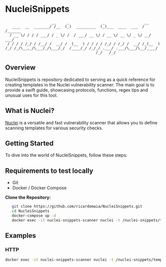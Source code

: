 # NucleiSnippets

```text
                     __     _               _                  __
   ____  __  _______/ /__  (_)  _________  (_)___  ____  ___  / /______
  / __ \/ / / / ___/ / _ \/ /  / ___/ __ \/ / __ \/ __ \/ _ \/ __/ ___/
 / / / / /_/ / /__/ /  __/ /  (__  ) / / / / /_/ / /_/ /  __/ /_(__  )
/_/ /_/\__,_/\___/_/\___/_/  /____/_/ /_/_/ .___/ .___/\___/\__/____/
                                         /_/   /_/
```

## Overview

NucleiSnippets is repository dedicated to serving as a quick reference for creating templates in the Nuclei vulnerability scanner. The main goal is to provide a swift guide, showcasing protocols, functions, regex tips and unusual uses for this tool.

## What is Nuclei?

[Nuclei](https://nuclei.projectdiscovery.io/) is a versatile and fast vulnerability scanner that allows you to define scanning templates for various security checks.

## Getting Started

To dive into the world of NucleiSnippets, follow these steps:

## Requirements to test locally

- Git
- Docker / Docker Compose

**Clone the Repository:**

```bash
   git clone https://github.com/ricardomaia/NucleiSnippets.git
   cd NucleiSnippets
   docker-compose up -d
   docker exec -it nuclei-snippets-scanner nuclei -t /nuclei-snippets/templates -u http://target.local
```

## Examples

### HTTP

```bash
docker exec -it nuclei-snippets-scanner nuclei -t /nuclei-snippets/templates/_http.yaml -u http://target.local -nh -vv -debug
```
